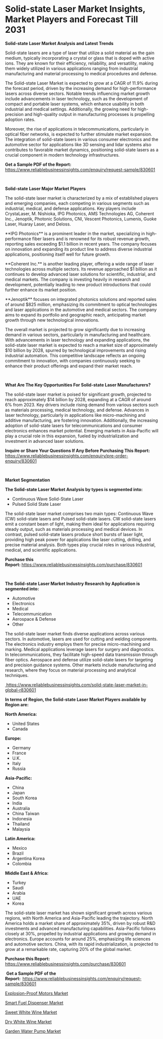 <p><h1>Solid-state Laser Market Insights, Market Players and Forecast Till 2031</h1></p><p><strong>Solid-state Laser Market Analysis and Latest Trends</strong></p>
<p><p>Solid-state lasers are a type of laser that utilize a solid material as the gain medium, typically incorporating a crystal or glass that is doped with active ions. They are known for their efficiency, reliability, and versatility, making them widely utilized in various applications ranging from industrial manufacturing and material processing to medical procedures and defense.</p><p>The Solid-state Laser Market is expected to grow at a CAGR of 11.9% during the forecast period, driven by the increasing demand for high-performance lasers across diverse sectors. Notable trends influencing market growth include advancements in laser technology, such as the development of compact and portable laser systems, which enhance usability in both industrial and medical settings. Additionally, the growing need for high-precision and high-quality output in manufacturing processes is propelling adoption rates.</p><p>Moreover, the rise of applications in telecommunications, particularly in optical fiber networks, is expected to further stimulate market expansion. The integration of solid-state lasers in various consumer electronics and the automotive sector for applications like 3D sensing and lidar systems also contributes to favorable market dynamics, positioning solid-state lasers as a crucial component in modern technology infrastructures.</p></p>
<p><strong>Get a Sample PDF of the Report:&nbsp;</strong> <a href="https://www.reliablebusinessinsights.com/enquiry/request-sample/830601?utm_campaign=62&utm_medium=2&utm_source=Github&utm_content=ia&utm_term=08102024&utm_id=solid-state-laser">https://www.reliablebusinessinsights.com/enquiry/request-sample/830601</a></p>
<p>&nbsp;</p>
<p><strong>Solid-state Laser Major Market Players</strong></p>
<p><p>The solid-state laser market is characterized by a mix of established players and emerging companies, each competing in various segments such as industrial, medical, and defense applications. Key players include CrystaLaser, M. Nishioka, IPG Photonics, AMS Technologies AG, Coherent Inc., Jenoptik, Photonic Solutions, CNI, Vescent Photonics, Lumenis, Guoke Laser, Huaray Laser, and Deloss.</p><p>**IPG Photonics** is a prominent leader in the market, specializing in high-performance fiber lasers and is renowned for its robust revenue growth, reporting sales exceeding $1.1 billion in recent years. The company focuses on innovation and expanding its product line to address diverse industrial applications, positioning itself well for future growth.</p><p>**Coherent Inc.** is another leading player, offering a wide range of laser technologies across multiple sectors. Its revenue approached $1 billion as it continues to develop advanced laser solutions for scientific, industrial, and medical markets. The company is investing heavily in research and development, potentially leading to new product introductions that could further enhance its market position.</p><p>**Jenoptik** focuses on integrated photonics solutions and reported sales of around $825 million, emphasizing its commitment to optical technologies and laser applications in the automotive and medical sectors. The company aims to expand its portfolio and geographic reach, anticipating market growth through new technological innovations.</p><p>The overall market is projected to grow significantly due to increasing demand in various sectors, particularly in manufacturing and healthcare. With advancements in laser technology and expanding applications, the solid-state laser market is expected to reach a market size of approximately $10 billion by 2028, spurred by technological improvements and rising industrial automation. This competitive landscape reflects an ongoing commitment to innovation, with companies continuously seeking to enhance their product offerings and expand their market reach.</p></p>
<p>&nbsp;</p>
<p><strong>What Are The Key Opportunities For Solid-state Laser Manufacturers?</strong></p>
<p><p>The solid-state laser market is poised for significant growth, projected to reach approximately $14 billion by 2028, expanding at a CAGR of around 6% from 2023. Key drivers include rising demand from various sectors such as materials processing, medical technology, and defense. Advances in laser technology, particularly in applications like micro-machining and additive manufacturing, are fostering innovation. Additionally, the increasing adoption of solid-state lasers for telecommunications and consumer electronics enhances market potential. Emerging markets in Asia-Pacific will play a crucial role in this expansion, fueled by industrialization and investment in advanced laser solutions.</p></p>
<p><strong>Inquire or Share Your Questions If Any Before Purchasing This Report:</strong> <a href="https://www.reliablebusinessinsights.com/enquiry/pre-order-enquiry/830601?utm_campaign=62&utm_medium=2&utm_source=Github&utm_content=ia&utm_term=08102024&utm_id=solid-state-laser">https://www.reliablebusinessinsights.com/enquiry/pre-order-enquiry/830601</a></p>
<p>&nbsp;</p>
<p><strong>Market Segmentation</strong></p>
<p><strong>The Solid-state Laser Market Analysis by types is segmented into:</strong></p>
<p><ul><li>Continuous Wave Solid-State Laser</li><li>Pulsed Solid State Laser</li></ul></p>
<p><p>The solid-state laser market comprises two main types: Continuous Wave (CW) solid-state lasers and Pulsed solid-state lasers. CW solid-state lasers emit a constant beam of light, making them ideal for applications requiring steady output, such as materials processing and medical devices. In contrast, pulsed solid-state lasers produce short bursts of laser light, providing high peak power for applications like laser cutting, drilling, and precise material analysis. Both types play crucial roles in various industrial, medical, and scientific applications.</p></p>
<p><strong>Purchase this Report:&nbsp;</strong><a href="https://www.reliablebusinessinsights.com/purchase/830601?utm_campaign=62&utm_medium=2&utm_source=Github&utm_content=ia&utm_term=08102024&utm_id=solid-state-laser">https://www.reliablebusinessinsights.com/purchase/830601</a></p>
<p>&nbsp;</p>
<p><strong>The Solid-state Laser Market Industry Research by Application is segmented into:</strong></p>
<p><ul><li>Automotive</li><li>Electronics</li><li>Medical</li><li>Telecommunication</li><li>Aerospace & Defense</li><li>Other</li></ul></p>
<p><p>The solid-state laser market finds diverse applications across various sectors. In automotive, lasers are used for cutting and welding components. The electronics industry employs them for precise micro-machining and marking. Medical applications leverage lasers for surgery and diagnostics. In telecommunications, they facilitate high-speed data transmission through fiber optics. Aerospace and defense utilize solid-state lasers for targeting and precision guidance systems. Other markets include manufacturing and research, where they focus on material processing and analytical techniques.</p></p>
<p><a href="https://www.reliablebusinessinsights.com/solid-state-laser-market-in-global-r830601?utm_campaign=62&utm_medium=2&utm_source=Github&utm_content=ia&utm_term=08102024&utm_id=solid-state-laser">&nbsp;https://www.reliablebusinessinsights.com/solid-state-laser-market-in-global-r830601</a></p>
<p><strong>In terms of Region, the Solid-state Laser Market Players available by Region are:</strong></p>
<p>
    <p> <strong> North America: </strong>
        <ul>
            <li>United States</li>
            <li>Canada</li>
        </ul>
        </p> 
    <p> <strong> Europe: </strong>
        <ul>
            <li>Germany</li>
            <li>France</li>
            <li>U.K.</li>
            <li>Italy</li>
            <li>Russia</li>
        </ul>
        </p> 
    <p> <strong> Asia-Pacific: </strong>
        <ul>
            <li>China</li>
            <li>Japan</li>
            <li>South Korea</li>
            <li>India</li>
            <li>Australia</li>
            <li>China Taiwan</li>
            <li>Indonesia</li>
            <li>Thailand</li>
            <li>Malaysia</li>
        </ul>
        </p> 
    <p> <strong> Latin America: </strong>
        <ul>
            <li>Mexico</li>
            <li>Brazil</li>
            <li>Argentina Korea</li>
            <li>Colombia</li>
        </ul>
        </p> 
    <p> <strong> Middle East & Africa: </strong>
        <ul>
            <li>Turkey</li>
            <li>Saudi</li>
            <li>Arabia</li>
            <li>UAE</li>
            <li>Korea</li>
        </ul>
    </p>
    </p>
<p><p>The solid-state laser market has shown significant growth across various regions, with North America and Asia-Pacific leading the trajectory. North America holds a market share of approximately 35%, driven by robust R&D investments and advanced manufacturing capabilities. Asia-Pacific follows closely at 30%, propelled by industrial applications and growing demand in electronics. Europe accounts for around 25%, emphasizing life sciences and automotive sectors. China, with its rapid industrialization, is projected to grow at a remarkable rate, capturing 20% of the global market.</p></p>
<p><strong>Purchase this Report: </strong><a href="https://www.reliablebusinessinsights.com/purchase/830601?utm_campaign=62&utm_medium=2&utm_source=Github&utm_content=ia&utm_term=08102024&utm_id=solid-state-laser">https://www.reliablebusinessinsights.com/purchase/830601</a></p>
<p>&nbsp;<strong>Get a Sample PDF of the Report:&nbsp;&nbsp;</strong><a href="https://www.reliablebusinessinsights.com/enquiry/request-sample/830601?utm_campaign=62&utm_medium=2&utm_source=Github&utm_content=ia&utm_term=08102024&utm_id=solid-state-laser">https://www.reliablebusinessinsights.com/enquiry/request-sample/830601</a></p>
<p><strong></strong></p>
<p><p><a href="https://github.com/Annahawkins697/Market-Research-Report-List-1/blob/main/explosion-proof-motors-market.md?utm_campaign=62&utm_medium=2&utm_source=Github&utm_content=ia&utm_term=08102024&utm_id=solid-state-laser">Explosion-Proof Motors Market</a></p><p><a href="https://github.com/WashimHussain441/Market-Research-Report-List-1/blob/main/smart-fuel-dispenser-market.md?utm_campaign=62&utm_medium=2&utm_source=Github&utm_content=ia&utm_term=08102024&utm_id=solid-state-laser">Smart Fuel Dispenser Market</a></p><p><a href="https://issuu.com/reportprime-2/docs/sweet-white-wine-market-size-2030.p_b334727ca2e7ea?utm_campaign=62&utm_medium=2&utm_source=Github&utm_content=ia&utm_term=08102024&utm_id=solid-state-laser">Sweet White Wine Market</a></p><p><a href="https://issuu.com/reportprime-2/docs/dry-white-wine-market-size-2030.ppt_c7f7ec8ce64635?utm_campaign=62&utm_medium=2&utm_source=Github&utm_content=ia&utm_term=08102024&utm_id=solid-state-laser">Dry White Wine Market</a></p><p><a href="https://www.linkedin.com/pulse/garden-water-pump-market-report-product-type-iron-pumpsteel-fw99e?utm_campaign=62&utm_medium=2&utm_source=Github&utm_content=ia&utm_term=08102024&utm_id=solid-state-laser">Garden Water Pump Market</a></p></p>
